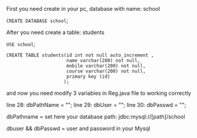 
First you need create in your pc, database with name: school

`CREATE DATABASE school`;

After you need create a table: students

`USE school`;

``` 
CREATE TABLE students(id int not null auto_increment ,
                      name varchar(200) not null, 
                      mobile varchar(200) not null, 
                      course varchar(200) not null,
                      primary key (id)
                     );
```

and now you need modify 3 variables in Reg.java file to working correctly

line 28: dbPathName = ""; 
line 29: dbUser = "";
line 30: dbPasswd = "";


dbPathname           = set here your database path: jdbc:mysql://[path]/school

dbuser && dbPasswd   = user and password in your Mysql
